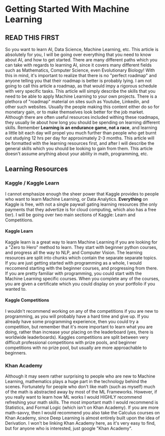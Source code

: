 # Getting Started With Machine Learning

## READ THIS FIRST
So you want to learn AI, Data Science, Machine Learning, etc. This article is absolutely for you, I will be going over everything that you need to know about AI, and how to get started. 
There are many different paths which you can take with regards to learning AI, since it covers many different fields such as Mathematics, Computer Science, even Evolutionary Biology!
With this in mind, it's important to realize that there is no "perfect roadmap" and anyone telling you that their roadmap is better is probably lying.
I am not going to call this article a roadmap, as that would impy a rigorous schedule with very specific tasks. This article will simply describe the skills that you need to be able to apply Machine Learning to your own projects.
There is a plethora of "roadmap" material on sites such as Youtube, Linkedin, and other such websites. Usually the people making this content either do so for monetary gain, or to make themselves look better for the job market.
Although there are often useful resources included withing these roadmaps, they usually lie about how long you should be spending on learning different skills. Remember **Learning is an endurance game, not a race**, and learning a little bit each day will propel you much further than people who get burnt out studying 12 hrs per day for approximately 2-3 months.
This article will be formatted with the learning resources first, and after I will describe the general skills which you should be looking to gain from them. This article doesn't assume anything about your ability in math, programming, etc.

## Learning Resources
### Kaggle / Kaggle Learn
I cannot emphasize enough the sheer power that Kaggle provides to people who want to learn Machine Learning, or Data Analytics. **Everything** on Kaggle is free, with not a single paywall gating learning resources (the only payments that they advertize is for cloud computing, which also has a free tier). I will be going over two main sections of Kaggle: Learn and Competitions.

#### Kaggle Learn
Kaggle learn is a great way to learn Machine Learning if you are looking for a "Zero to Hero" method to learn. They start with beginner python courses, and progress all the way to NLP, and Computer Vision. The learning resources are split into chunks which contain the separate separate topics. If you are just getting started with programming as a whole, I would reccomend starting with the beginner courses, and progressing from there. If you are pretty familiar with programming, you could start with the Machine Learning specific courses. When you complete any of the courses, you are given a certificate which you could display on your portfolio if you wanted to.

#### Kaggle Competitions
I wouldn't recommend working on any of the competitions if you are new to programming, as you will probably have a hard time and give up. If you already have some programming experience, then you could try a competition, but remember that it's more important to learn what you are doing, rather than increase your placing on the leaderboard (yes, there is worldwide leaderboards). Kaggles competitions are split between very difficult professional competitions with prize pools, and beginner competitions with no prize pool, but usually are more approachable to beginners.

### Khan Academy
Although it may seem rather surprising to people who are new to Machine Learning, mathematics plays a huge part in the technology behind the scenes. Fortunately for people who don't like math (such as myself) much of the math is abstracted away by most of the ML Frameworks. However, if you really want to learn how ML works I would HIGHLY recommend refreshing your math skills. The most important math I would recommend is Statistics, and Formal Logic (which isn't on Khan Academy). If you are more math-savvy, then I would recommend you also take the Calculus courses on Khan Academy, since Deep Learning is almost entirely built upon the idea of Derivation. I won't be linking Khan Academy here, as it's very easy to find, but for anyone who is interested, just google "Khan Academy".
